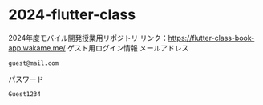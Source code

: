 # 2024-flutter-class
2024年度モバイル開発授業用リポジトリ
リンク：https://flutter-class-book-app.wakame.me/
ゲスト用ログイン情報
メールアドレス
```
guest@mail.com
``` 
パスワード
```
Guest1234
```

